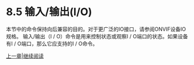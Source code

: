 # 8.5 输入/输出(I/O)

本节中的命令保持向后兼容的目的。对于更广泛的IO接口，请参阅ONVIF设备IO规格。
输入/输出（I / O）命令是用来控制状态或观察I / O端口的状态。如果设备有I / O端口，那么它应支持的I / O命令。

[上一章](08.04.07.md)|[继续阅读](08.05.01.md)
